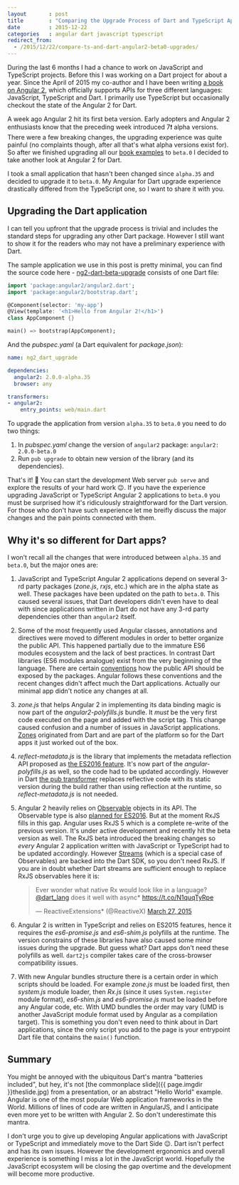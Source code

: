 ```yaml
---
layout       : post
title        : "Comparing the Upgrade Process of Dart and TypeScript Apps to Angular 2 beta.0"
date         : 2015-12-22
categories   : angular dart javascript typescript
redirect_from:
  - /2015/12/22/compare-ts-and-dart-angular2-beta0-upgrades/
---
```


During the last 6 months I had a chance to work on JavaScript and TypeScript projects. Before this I was working on a Dart project for about a year. Since the April of 2015 my co-author and I have been writing [a book on Angular 2][book], which officially supports APIs for three different languages: JavaScript, TypeScript and Dart. I primarily use TypeScript but occasionally checkout the state of the Angular 2 for Dart.

A week ago Angular 2 hit its first beta version. Early adopters and Angular 2 enthusiasts know that the preceding week introduced 7:exclamation: alpha versions. There were a few breaking changes, the upgrading experience was quite painful (no complaints though, after all that's what alpha versions exist for). So after we finished upgrading all our [book examples][tweet] to `beta.0` I decided to take another look at Angular 2 for Dart.

I took a small application that hasn't been changed since `alpha.35` and decided to upgrade it to `beta.0`. My Angular for Dart upgrade experience drastically differed from the TypeScript one, so I want to share it with you.

## Upgrading the Dart application

I can tell you upfront that the upgrade process is trivial and includes the standard steps for upgrading any other Dart package. However I still want to show it for the readers who may not have a preliminary experience with Dart.

The sample application we use in this post is pretty minimal, you can find the source code here - [ng2-dart-beta-upgrade][repo] consists of one Dart file:


~~~ dart
import 'package:angular2/angular2.dart';
import 'package:angular2/bootstrap.dart';

@Component(selector: 'my-app')
@View(template: '<h1>Hello from Angular 2!</h1>')
class AppComponent {}

main() => bootstrap(AppComponent);
~~~

And the _pubspec.yaml_ (a Dart equivalent for _package.json_):

~~~ yaml
name: ng2_dart_upgrade

dependencies:
  angular2: 2.0.0-alpha.35
  browser: any

transformers:
- angular2:
    entry_points: web/main.dart
~~~

To upgrade the application from version `alpha.35` to `beta.0` you need to do two things:

1. In _pubspec.yaml_ change the version of `angular2` package: `angular2: 2.0.0-beta.0`
2. Run `pub upgrade` to obtain new version of the library (and its dependencies).

That's it! :tada: You can start the development Web server `pub serve` and explore the results of your hard work :wink:. If you have the experience upgrading JavaScript or TypeScript Angular 2 applications to `beta.0` you must be surprised how it's ridiculously straightforward for the Dart version. For those who don't have such experience let me breifly discuss the major changes and the pain points connected with them.

## Why it's so different for Dart apps?

I won’t recall all the changes that were introduced between `alpha.35` and `beta.0`, but the major ones are:

1. JavaScript and TypeScript Angular 2 applications depend on several 3-rd party packages (_zone.js_, _rxjs_, etc.) which are in the alpha state as well. These packages have been updated on the path to `beta.0`. This caused several issues, that Dart developers didn't even have to deal with since applications written in Dart do not have any 3-rd party dependencies other than `angular2` itself.

2. Some of the most frequently used Angular classes, annotations and directives were moved to different modules in order to better organize the public API. This happened partially due to the immature ES6 modules ecosystem and the lack of best practices. In contrast Dart libraries (ES6 modules analogue) exist from the very beginning of the language. There are certain [conventions][public_libs] how the public API should be exposed by the packages. Angular follows these conventions and the recent changes didn't affect much the Dart applications. Actually our minimal app didn't notice any changes at all.

3. _zone.js_ that helps Angular 2 in implementing its data binding magic is now part of the _angular2-polyfills.js_ bundle. It _must_ be the very first code executed on the page and added with the script tag. This change caused confusion and a number of issues in JavaScript applications. [Zones][zones] originated from Dart and are part of the platform so for the Dart apps it just worked out of the box.

4. _reflect-metadata.js_ is the library that implements the metadata reflection API proposed as [the ES2016 feature][reflection]. It's now part of the _angular-polyfills.js_ as well, so the code had to be updated accordingly. However in Dart [the pub transformer][pub_transformer] replaces reflective code with its static version during the build rather than using reflection at the runtime, so _reflect-metadata.js_ is not needed.

5. Angular 2 heavily relies on [Observable][rxjs_observable] objects in its API. The Observable type is also [planned for ES2016][observable]. But at the moment RxJS fills in this gap. Angular uses RxJS 5 which is a complete re-write of the previous version. It's under active development and recently hit the beta version as well. The RxJS beta introduced the breaking changes so _every_ Angular 2 application written with JavaScript or TypeScript had to be updated accordingly. However [Streams][dart_streams] (which is a special case of Observables) are backed into the Dart SDK, so you don't need RxJS. If you are in doubt whether Dart streams are sufficient enough to replace RxJS observables here it is:
    <blockquote class="twitter-tweet" lang="en"><p lang="en" dir="ltr">Ever wonder what native Rx would look like in a language? <a href="https://twitter.com/dart_lang">@dart_lang</a> does it well with async* <a href="https://t.co/N1quqTyRpe">https://t.co/N1quqTyRpe</a></p>&mdash; ReactiveExtensions* (@ReactiveX) <a href="https://twitter.com/ReactiveX/status/581479004319838208">March 27, 2015</a></blockquote><script async src="//platform.twitter.com/widgets.js" charset="utf-8"></script>

6. Angular 2 is written in TypeScript and relies on ES2015 features, hence it requires the _es6-promise.js_ and _es6-shim.js_ polyfills at the runtime. The version constrains of these libraries have also caused some minor issues during the upgrade. But guess what? Dart apps don't need these polyfills as well. `dart2js` compiler takes care of the cross-browser compatibility issues.

7. With new Angular bundles structure there is a certain order in which scripts should be loaded. For example _zone.js_ must be loaded first, then _system.js_ module loader, then _Rx.js_ (since it uses `System.register` module format), _es6-shim.js_ and _es6-promise.js_ must be loaded before any Angular code, etc. With UMD bundles the order may vary (UMD is another JavaScript module format used by Angular as a compilation target). This is something you don't even need to think about in Dart applications, since the only script you add to the page is your entrypoint Dart file that contains the `main()` function.

## Summary

You might be annoyed with the ubiquitous Dart's mantra "batteries included", but hey, it's not [the commonplace slide]({{ page.imgdir }}theslide.jpg) from a presentation, or an abstract "Hello World" example. Angular is one of the most popular Web application frameworks in the World. Millions of lines of code are written in AngularJS, and I anticipate even more yet to be written with Angular 2. So don't underestimate this mantra.

I don't urge you to give up developing Angular applications with JavaScript or TypeScript and immediately move to the Dart Side :wink:. Dart isn't perfect and has its own issues. However the development ergonomics and overall experience is something I miss a lot in the JavaScript world. Hopefully the JavaScript ecosystem will be closing the gap overtime and the development will become more productive.

[book]:            https://bit.ly/ng2book
[dart_streams]:    https://www.dartlang.org/articles/creating-streams/
[new_router]:      https://docs.google.com/document/d/1IKZLXU9Y3zdnedj5M7LfW5HQEDf9zyVjNpk_79Rf3SQ/edit?ts=56611fd1&pref=2&pli=1
[observable]:      https://github.com/zenparsing/es-observable
[pub_transformer]: https://docs.google.com/document/d/1Oe7m96QnOrilxpH1B5o9G_PnfBGovhH-n_o7RU6LYII/edit#
[public_libs]:     https://www.dartlang.org/tools/pub/package-layout.html#public-libraries
[reflection]:      https://github.com/jonathandturner/decorators/blob/master/specs/metadata.md
[repo]:            https://github.com/antonmoiseev/ng2-dart-beta-upgrade
[rxjs_observable]: http://reactivex.io/documentation/observable.html
[tweet]:           https://twitter.com/yfain/status/679261812290887680
[zones]:           https://www.dartlang.org/articles/zones/
